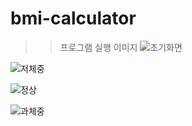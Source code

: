 # bmi-calculator
 


>> 프로그램 실행 이미지
![초기화면](https://user-images.githubusercontent.com/78059088/160356197-f75e4891-1118-4098-84d1-95d92c43f6dd.png)


![저체중](https://user-images.githubusercontent.com/78059088/160356190-3206e1fa-535b-447c-b13f-c82e4b105f53.png)


![정상](https://user-images.githubusercontent.com/78059088/160356194-aca396b8-c01b-4b14-bb18-bac3874c591e.png)


![과체중](https://user-images.githubusercontent.com/78059088/160356184-96deeeb4-e98b-4759-a3d0-56ad8cfefaaf.png)
